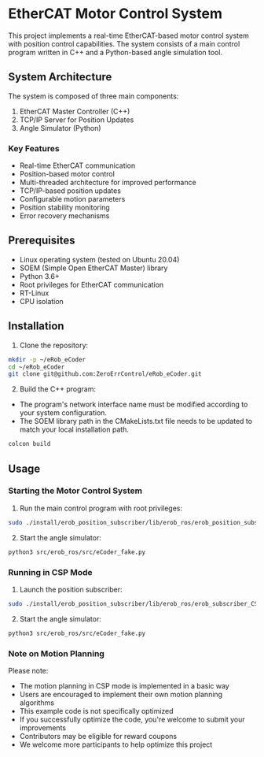 # EtherCAT Motor Control System

This project implements a real-time EtherCAT-based motor control system with position control capabilities. The system consists of a main control program written in C++ and a Python-based angle simulation tool.

## System Architecture

The system is composed of three main components:
1. EtherCAT Master Controller (C++)
2. TCP/IP Server for Position Updates
3. Angle Simulator (Python)

### Key Features

- Real-time EtherCAT communication 
- Position-based motor control
- Multi-threaded architecture for improved performance
- TCP/IP-based position updates
- Configurable motion parameters
- Position stability monitoring
- Error recovery mechanisms

## Prerequisites

- Linux operating system (tested on Ubuntu 20.04)
- SOEM (Simple Open EtherCAT Master) library
- Python 3.6+
- Root privileges for EtherCAT communication
- RT-Linux
- CPU isolation

## Installation

1. Clone the repository:
```bash
mkdir -p ~/eRob_eCoder
cd ~/eRob_eCoder
git clone git@github.com:ZeroErrControl/eRob_eCoder.git

```

2. Build the C++ program:
- The program's network interface name must be modified according to your system configuration.
- The SOEM library path in the CMakeLists.txt file needs to be updated to match your local installation path.
```bash
colcon build
```

## Usage
### Starting the Motor Control System

1. Run the main control program with root privileges:

```bash
sudo ./install/erob_position_subscriber/lib/erob_ros/erob_position_subscriber
```

2. Start the angle simulator:

```bash
python3 src/erob_ros/src/eCoder_fake.py
``` 

### Running in CSP Mode

1. Launch the position subscriber:
```bash
sudo ./install/erob_position_subscriber/lib/erob_ros/erob_subscriber_CSP
```

2. Start the angle simulator:
```bash
python3 src/erob_ros/src/eCoder_fake.py
``` 

### Note on Motion Planning

Please note:
- The motion planning in CSP mode is implemented in a basic way
- Users are encouraged to implement their own motion planning algorithms
- This example code is not specifically optimized
- If you successfully optimize the code, you're welcome to submit your improvements
- Contributors may be eligible for reward coupons
- We welcome more participants to help optimize this project
